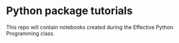 # Python package tutorials

This repo will contain notebooks created during the Effective Python Programming class.
